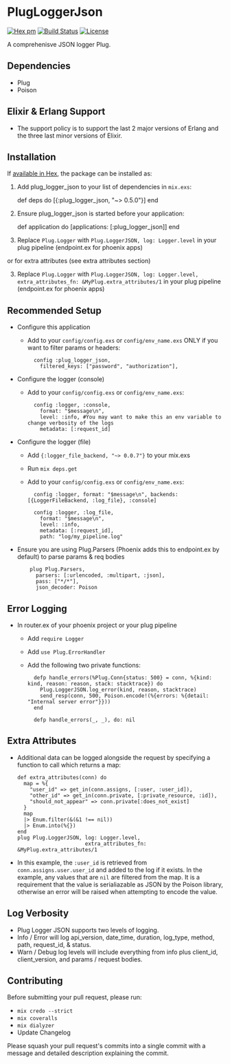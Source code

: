# PlugLoggerJson
[![Hex pm](http://img.shields.io/hexpm/v/plug_logger_json.svg?style=flat)](https://hex.pm/packages/plug_logger_json)
[![Build Status](https://travis-ci.org/bleacherreport/plug_logger_json.svg?branch=master)](https://travis-ci.org/bleacherreport/plug_logger_json)
[![License](https://img.shields.io/badge/license-Apache%202-blue.svg)](https://github.com/bleacherreport/plug_logger_json/blob/master/LICENSE)

A comprehenisve JSON logger Plug.

## Dependencies
  * Plug
  * Poison

## Elixir & Erlang Support
  * The support policy is to support the last 2 major versions of Erlang and the three last minor versions of Elixir.

## Installation

If [available in Hex](https://hex.pm/docs/publish), the package can be installed as:

  1. Add plug_logger_json to your list of dependencies in `mix.exs`:

        def deps do
          [{:plug_logger_json, "~> 0.5.0"}]
        end

  2. Ensure plug_logger_json is started before your application:

        def application do
          [applications: [:plug_logger_json]]
        end
  3. Replace `Plug.Logger` with `Plug.LoggerJSON, log: Logger.level` in your plug pipeline (endpoint.ex for phoenix apps)

  or for extra attributes (see extra attributes section)

  3. Replace `Plug.Logger` with `Plug.LoggerJSON, log: Logger.level, extra_attributes_fn: &MyPlug.extra_attributes/1` in your plug pipeline (endpoint.ex for phoenix apps)

## Recommended Setup
  * Configure this application
    * Add to your `config/config.exs` or `config/env_name.exs` ONLY if you want to filter params or headers:

            config :plug_logger_json,
              filtered_keys: ["password", "authorization"],

  * Configure the logger (console)
    * Add to your `config/config.exs` or `config/env_name.exs`:

            config :logger, :console,
              format: "$message\n",
              level: :info, #You may want to make this an env variable to change verbosity of the logs
              metadata: [:request_id]

  * Configure the logger (file)
    * Add `{:logger_file_backend, "~> 0.0.7"}` to your mix.exs
    * Run `mix deps.get`
    * Add to your `config/config.exs` or `config/env_name.exs`:

            config :logger, format: "$message\n", backends: [{LoggerFileBackend, :log_file}, :console]

            config :logger, :log_file,
              format: "$message\n",
              level: :info,
              metadata: [:request_id],
              path: "log/my_pipeline.log"

  * Ensure you are using Plug.Parsers (Phoenix adds this to endpoint.ex by default) to parse params & req bodies

            plug Plug.Parsers,
              parsers: [:urlencoded, :multipart, :json],
              pass: ["*/*"],
              json_decoder: Poison

## Error Logging
  * In router.ex of your phoenix project or your plug pipeline
    * Add `require Logger`
    * Add `use Plug.ErrorHandler`
    * Add the following two private functions:
            
            defp handle_errors(%Plug.Conn{status: 500} = conn, %{kind: kind, reason: reason, stack: stacktrace}) do
              Plug.LoggerJSON.log_error(kind, reason, stacktrace)
              send_resp(conn, 500, Poison.encode!(%{errors: %{detail: "Internal server error"}}))
            end

            defp handle_errors(_, _), do: nil 

## Extra Attributes
  * Additional data can be logged alongside the request by specifying a function
  to call which returns a map:
        
        def extra_attributes(conn) do
          map = %{
            "user_id" => get_in(conn.assigns, [:user, :user_id]),
            "other_id" => get_in(conn.private, [:private_resource, :id]),
            "should_not_appear" => conn.private[:does_not_exist]
          }
          map
          |> Enum.filter(&(&1 !== nil))
          |> Enum.into(%{})
        end
        plug Plug.LoggerJSON, log: Logger.level,
                              extra_attributes_fn: &MyPlug.extra_attributes/1
                              
  * In this example, the `:user_id` is retrieved from `conn.assigns.user.user_id`
  and added to the log if it exists. In the example, any values that are `nil`
  are filtered from the map. It is a requirement that the value is
  serialiazable as JSON by the Poison library, otherwise an error will be raised
  when attempting to encode the value.

## Log Verbosity
  * Plug Logger JSON supports two levels of logging. 
  * Info / Error will log api_version, date_time, duration, log_type, method, path, request_id, & status.
  * Warn / Debug log levels will include everything from info plus client_id, client_version, and params / request bodies.

## Contributing
Before submitting your pull request, please run:
  * `mix credo --strict`
  * `mix coveralls`
  * `mix dialyzer`
  *  Update Changelog

Please squash your pull request's commits into a single commit with a message and
detailed description explaining the commit.
